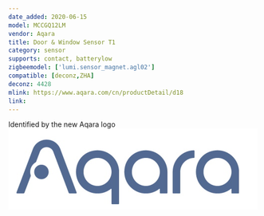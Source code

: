 ```yaml
---
date_added: 2020-06-15
model: MCCGQ12LM
vendor: Aqara
title: Door & Window Sensor T1
category: sensor
supports: contact, batterylow
zigbeemodel: ['lumi.sensor_magnet.agl02']
compatible: [deconz,ZHA]
deconz: 4428
mlink: https://www.aqara.com/cn/productDetail/d18
link: 
---
```


Identified by the new Aqara logo ![](/assets/images/new_aqara_logo.jpg)
